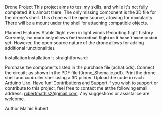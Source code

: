 Drone Project
This project aims to test my skills, and while it's not fully completed, it's almost there. The only missing component is the 3D file for the drone's shell. This drone will be open source, allowing for modularity. There will be a mount under the shell for attaching compatible objects.

Planned Features
Stable flight even in light winds
Recording flight history
Currently, the code only allows for theoretical flight as it hasn't been tested yet. However, the open-source nature of the drone allows for adding additional functionalities.

Installation
Installation is straightforward:

Purchase the components listed in the purchase file (achat.ods).
Connect the circuits as shown in the PDF file (Drone_Shematic.pdf).
Print the drone shell and controller shell using a 3D printer.
Upload the code to each Arduino Uno.
Have fun!
Contributions and Support
If you wish to support or contribute to this project, feel free to contact me at the following email address: rubertmathis2@gmail.com. Any suggestions or assistance are welcome.

Author
Mathis Rubert
